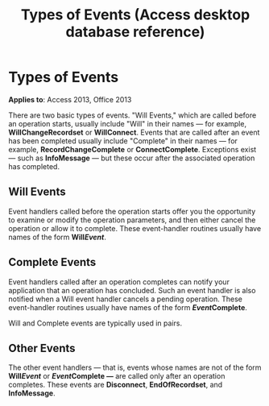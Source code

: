 ﻿---
title: Types of Events (Access desktop database reference)
TOCTitle: Types of Events
ms:assetid: 94660fc1-65c3-1d21-c451-f3898014e0b6
ms:mtpsurl: https://msdn.microsoft.com/library/JJ249660(v=office.15)
ms:contentKeyID: 48546414
ms.date: 09/18/2015
mtps_version: v=office.15
---

# Types of Events


**Applies to**: Access 2013, Office 2013



There are two basic types of events. "Will Events," which are called before an operation starts, usually include "Will" in their names — for example, **WillChangeRecordset** or **WillConnect**. Events that are called after an event has been completed usually include "Complete" in their names — for example, **RecordChangeComplete** or **ConnectComplete**. Exceptions exist — such as **InfoMessage** — but these occur after the associated operation has completed.

## Will Events

Event handlers called before the operation starts offer you the opportunity to examine or modify the operation parameters, and then either cancel the operation or allow it to complete. These event-handler routines usually have names of the form **Will*Event***.

## Complete Events

Event handlers called after an operation completes can notify your application that an operation has concluded. Such an event handler is also notified when a Will event handler cancels a pending operation. These event-handler routines usually have names of the form ***Event*Complete**.

Will and Complete events are typically used in pairs.

## Other Events

The other event handlers — that is, events whose names are not of the form **Will*Event*** or ***Event*Complete —** are called only after an operation completes. These events are **Disconnect**, **EndOfRecordset**, and **InfoMessage**.

